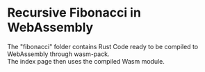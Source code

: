 # Recursive Fibonacci in WebAssembly    
The "fibonacci" folder contains Rust Code ready to be compiled to WebAssembly through wasm-pack.     
The index page then uses the compiled Wasm module.